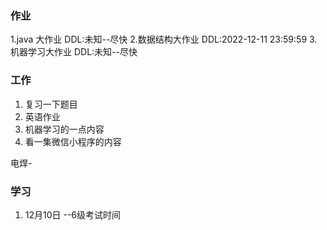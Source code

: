 ### 作业
1.java 大作业  DDL:未知--尽快
2.数据结构大作业 DDL:2022-12-11 23:59:59
3.机器学习大作业 DDL:未知--尽快


### 工作
1. 复习一下题目
2. 英语作业
3. 机器学习的一点内容
4. 看一集微信小程序的内容

电焊-
### 学习
1. 12月10日  --6级考试时间


